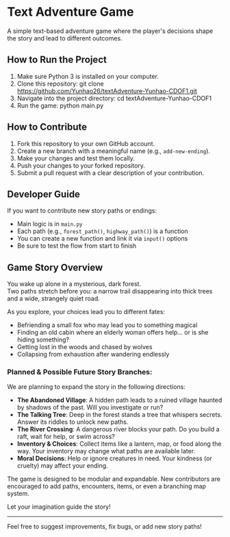 # Text Adventure Game

A simple text-based adventure game where the player's decisions shape the story and lead to different outcomes.

## How to Run the Project

1. Make sure Python 3 is installed on your computer.
2. Clone this repository: git clone https://github.com/Yunhao26/textAdventure-Yunhao-CDOF1.git
3. Navigate into the project directory: cd textAdventure-Yunhao-CDOF1
4. Run the game: python main.py

## How to Contribute

1. Fork this repository to your own GitHub account.
2. Create a new branch with a meaningful name (e.g., `add-new-ending`).
3. Make your changes and test them locally.
4. Push your changes to your forked repository.
5. Submit a pull request with a clear description of your contribution.

## Developer Guide

If you want to contribute new story paths or endings:

- Main logic is in `main.py`
- Each path (e.g., `forest_path()`, `highway_path()`) is a function
- You can create a new function and link it via `input()` options
- Be sure to test the flow from start to finish

## Game Story Overview

You wake up alone in a mysterious, dark forest.  
Two paths stretch before you: a narrow trail disappearing into thick trees and a wide, strangely quiet road.

As you explore, your choices lead you to different fates:
- Befriending a small fox who may lead you to something magical
- Finding an old cabin where an elderly woman offers help… or is she hiding something?
- Getting lost in the woods and chased by wolves
- Collapsing from exhaustion after wandering endlessly

### Planned & Possible Future Story Branches:

We are planning to expand the story in the following directions:

- **The Abandoned Village**: A hidden path leads to a ruined village haunted by shadows of the past. Will you investigate or run?
- **The Talking Tree**: Deep in the forest stands a tree that whispers secrets. Answer its riddles to unlock new paths.
- **The River Crossing**: A dangerous river blocks your path. Do you build a raft, wait for help, or swim across?
- **Inventory & Choices**: Collect items like a lantern, map, or food along the way. Your inventory may change what paths are available later.
- **Moral Decisions**: Help or ignore creatures in need. Your kindness (or cruelty) may affect your ending.

The game is designed to be modular and expandable. New contributors are encouraged to add paths, encounters, items, or even a branching map system.

Let your imagination guide the story!

---

Feel free to suggest improvements, fix bugs, or add new story paths!
